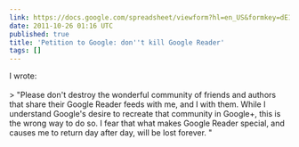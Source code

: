 ```yaml
---
link: https://docs.google.com/spreadsheet/viewform?hl=en_US&formkey=dE16SFVla3JFZ1lwTkxGRWN2SkZtb2c6MA#gid=0
date: 2011-10-26 01:16 UTC
published: true
title: 'Petition to Google: don''t kill Google Reader'
tags: []
---
```


I wrote:<br><br>> "Please don't destroy the wonderful community of friends and authors that share their Google Reader feeds with me, and I with them. While I understand Google's desire to recreate that community in Google+, this is the wrong way to do so. I fear that what makes Google Reader special, and causes me to return day after day, will be lost forever. "
